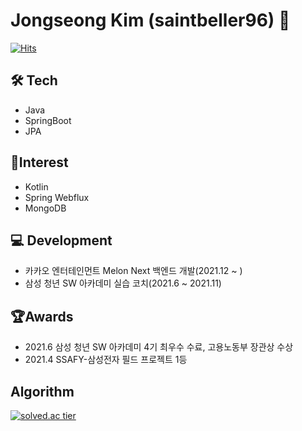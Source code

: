 # Jongseong Kim (saintbeller96) 👋
[![Hits](https://hits.seeyoufarm.com/api/count/incr/badge.svg?url=https%3A%2F%2Fgithub.com%2Fsaintbeller96&count_bg=%2379C83D&title_bg=%23555555&icon=&icon_color=%23E7E7E7&title=hits&edge_flat=false)](https://hits.seeyoufarm.com)
## 🛠 Tech
- Java
- SpringBoot
- JPA

## 🔬Interest
- Kotlin
- Spring Webflux
- MongoDB

## 💻 Development
- 카카오 엔터테인먼트 Melon Next 백엔드 개발(2021.12 ~ )
- 삼성 청년 SW 아카데미 실습 코치(2021.6 ~ 2021.11)
<!-- - 세종대학교 데이터마이닝 연구실(2018.9 ~ 2019.8) -->

<!-- ## 👩‍🏫Education
**세종대학교 컴퓨터공학과**
- 전체 학점: 4.06/4.5    전공 학점: 4.05/4.5 
- 2014.03. ~ 2019.08. (졸업)
 -->
 
## 🏆Awards
- 2021.6 삼성 청년 SW 아카데미 4기 최우수 수료, 고용노동부 장관상 수상
- 2021.4 SSAFY-삼성전자 필드 프로젝트 1등

<!-- ## 👨‍💻Project
- 고민 상담 플랫폼: Porest (2021.4 ~ 2021.6)
- 성격 유형 검사(MBTI)를 사용한 삼성제품 추천 Cloud Native 서비스: SSBTI (2021.2 ~ 2021.4)
- 장소기반 추억 공유 SNS: Viewment (2021.1 ~ 2021.2)
 -->
## Algorithm
[![solved.ac tier](http://mazassumnida.wtf/api/generate_badge?boj=rlawhdtjd9)](https://solved.ac/rlawhdtjd9)

<!--
**saintbeller96/saintbeller96** is a ✨ _special_ ✨ repository because its `README.md` (this file) appears on your GitHub profile.

Here are some ideas to get you started:

- 🔭 I’m currently working on ...
- 🌱 I’m currently learning ...
- 👯 I’m looking to collaborate on ...
- 🤔 I’m looking for help with ...
- 💬 Ask me about ...
- 📫 How to reach me: ...
- 😄 Pronouns: ...
- ⚡ Fun fact: ...
-->
